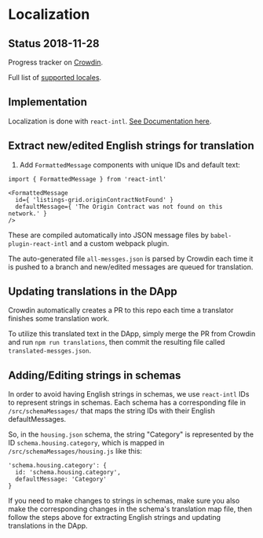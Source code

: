 # Localization

## Status 2018-11-28
Progress tracker on [Crowdin](https://crowdin.com/project/originprotocol).

Full list of [supported locales](https://github.com/OriginProtocol/origin/blob/master/origin-dapp/translations/supported-locales.json).
## Implementation

Localization is done with `react-intl`. [See Documentation here](https://github.com/yahoo/react-intl/wiki).

## Extract new/edited English strings for translation

1) Add `FormattedMessage` components with unique IDs and default text:

```
import { FormattedMessage } from 'react-intl'

<FormattedMessage
  id={ 'listings-grid.originContractNotFound' }
  defaultMessage={ 'The Origin Contract was not found on this network.' }
/>
```
These are compiled automatically into JSON message files by `babel-plugin-react-intl` and a custom webpack plugin.

The auto-generated file `all-messges.json` is parsed by Crowdin each time it is pushed to a branch and new/edited messages are queued for translation.

## Updating translations in the DApp

Crowdin automatically creates a PR to this repo each time a translator finishes some translation work. 

To utilize this translated text in the DApp, simply merge the PR from Crowdin and run `npm run translations`, then commit the resulting file called `translated-messges.json`.

## Adding/Editing strings in schemas

In order to avoid having English strings in schemas, we use `react-intl` IDs to represent strings in schemas. Each schema has a corresponding file in `/src/schemaMessages/` that maps the string IDs with their English defaultMessages.

So, in the `housing.json` schema, the string "Category" is represented by the ID `schema.housing.category`, which is mapped in `/src/schemaMessages/housing.js` like this:
```
'schema.housing.category': {
  id: 'schema.housing.category',
  defaultMessage: 'Category'
}
```

If you need to make changes to strings in schemas, make sure you also make the corresponding changes in the schema's translation map file, then follow the steps above for extracting English strings and updating translations in the DApp.
